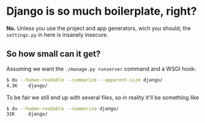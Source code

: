 Django is so much boilerplate, right?
=====================================

**No.** Unless you use the project and app generators, wich you should; the
`settings.py` in here is insanely insecure.


So how small can it get?
------------------------

Assuming we want the `./manage.py runserver` command and a WSGI hook:
```bash
$ du --human-readable --summarize --apparent-size django/
4.3K    django/
```

To be fair we still end up with several files, so in reality it'll be something like

```bash
$ du --human-readable --summarize django/
32K     django/
```
